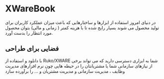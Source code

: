 # XWareBook
در دنیای امروز استفاده از ابزارها و ساختارهایی که باعث میزان عملکرد کاربران برای تولید محصول می شوند بسیار رایج شده تا با هزینه کمتر ( زمانی و مالی) بتوان محصول مورد انتظار را بدست آورد.

## فضایی برای طراحی
با دانلود و استفاده از Ruko/XWARE شما به ابزاری دسترسی دارید که می تواند برخی از نیازهای سازمانی شما یا مشتریانتان را در حیطه هایی چون نرم افزارهای مدیریت وظایف ، مدیریت سازمانی و مدیریت مشتریان و ... را برآورده سازد









